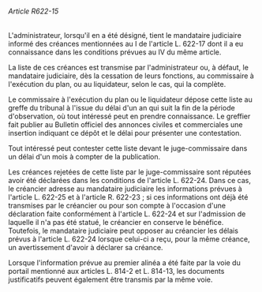 ###### Article R622-15

L'administrateur, lorsqu'il en a été désigné, tient le mandataire judiciaire informé des créances mentionnées au I de l'article L. 622-17 dont il a eu connaissance dans les conditions prévues au IV du même article.

La liste de ces créances est transmise par l'administrateur ou, à défaut, le mandataire judiciaire, dès la cessation de leurs fonctions, au commissaire à l'exécution du plan, ou au liquidateur, selon le cas, qui la complète.

Le commissaire à l'exécution du plan ou le liquidateur dépose cette liste au greffe du tribunal à l'issue du délai d'un an qui suit la fin de la période d'observation, où tout intéressé peut en prendre connaissance. Le greffier fait publier au Bulletin officiel des annonces civiles et commerciales une insertion indiquant ce dépôt et le délai pour présenter une contestation.

Tout intéressé peut contester cette liste devant le juge-commissaire dans un délai d'un mois à compter de la publication.

Les créances rejetées de cette liste par le juge-commissaire sont réputées avoir été déclarées dans les conditions de l'article L. 622-24. Dans ce cas, le créancier adresse au mandataire judiciaire les informations prévues à l'article L. 622-25 et à l'article R. 622-23 ; si ces informations ont déjà été transmises par le créancier ou pour son compte à l'occasion d'une déclaration faite conformément à l'article L. 622-24 et sur l'admission de laquelle il n'a pas été statué, le créancier en conserve le bénéfice. Toutefois, le mandataire judiciaire peut opposer au créancier les délais prévus à l'article L. 622-24 lorsque celui-ci a reçu, pour la même créance, un avertissement d'avoir à déclarer sa créance.

Lorsque l'information prévue au premier alinéa a été faite par la voie du portail mentionné aux articles L. 814-2 et L. 814-13, les documents justificatifs peuvent également être transmis par la même voie.

